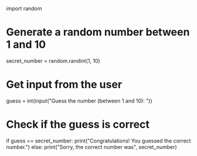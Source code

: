 import random

# Generate a random number between 1 and 10
secret_number = random.randint(1, 10)

# Get input from the user
guess = int(input("Guess the number (between 1 and 10): "))

# Check if the guess is correct
if guess == secret_number:
    print("Congratulations! You guessed the correct number.")
else:
    print("Sorry, the correct number was", secret_number)
